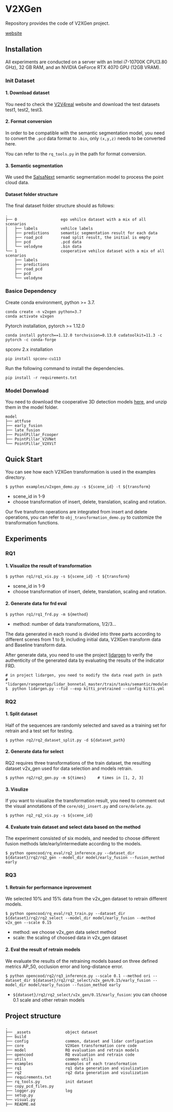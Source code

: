 # V2XGen
Repository provides the code of V2XGen project.

[website]()

## Installation

All experiments are conducted on a server with an Intel i7-10700K CPU(3.80 GHz), 32 GB RAM, and an NVIDIA GeForce RTX 4070 GPU  (12GB VRAM).

### Init Dataset
#### 1. Download dataset

You need to check the [V2V4real](https://github.com/mobility-lab.seas.ucla.edu/v2v4real) website and download the test datasets test1, test2, test3.

#### 2. Format conversion

In order to be compatible with the semantic segmentation model, you need to convert the `.pcd` data format to `.bin`, only `(x,y,z)` needs to be converted here.

You can refer to the `rq_tools.py` in the path for format conversion.

#### 3. Semantic segmentation

We used the [SalsaNext](https://github.com/TiagoCortinhal/SalsaNext) semantic segmentation model to process the point cloud data.

#### Dataset folder structure

The final dataset folder structure should as follows:

```shell
.
├── 0					ego vehilce dataset with a mix of all scenarios
│   ├── labels			vehilce labels
│   ├── predictions		semantic segmentation result for each data
│   ├── road_pcd		road split result, the initial is empty
│   ├── pcd				.pcd data
│   └── velodyne		.bin data
└── 1					cooperative vehilce dataset with a mix of all scenarios
    ├── labels
    ├── predictions
    ├── road_pcd
    ├── pcd
    └── velodyne
```

### Basice Dependency

Create conda environment, python >= 3.7.

```shell
conda create -n v2xgen python=3.7
conda activate v2xgen
```

Pytorch installation, pytorch >= 1.12.0

```shell
conda install pytorch==1.12.0 torchvision=0.13.0 cudatoolkit=11.3 -c pytorch -c conda-forge
```

spconv 2.x installation

```shell
pip install spconv-cu113
```

Run the following command to install the dependencies.

```shell
pip install -r requirements.txt
```

### Model Donwload

You need to download the cooperative 3D detection models [here](https://github.com/ucla-mobility/V2V4Real?tag=readme-ov-file#benchmark), and unzip them in the model folder.

```shell
model
├── attfuse
├── early_fusion
├── late_fusion
├── PointPillar_Fcooper
├── PointPillar_V2VNet
└── PointPillar_V2XViT
```

## Quick Start

You can see how each V2XGen transformation is used in the examples directory.

```shell
$ python examples/v2xgen_demo.py -s ${scene_id} -t ${transform}
```

- scene_id in 1-9
-  choose transformation of insert, delete, translation, scaling and rotation.

Our five transform operations are integrated from insert and delete operations, you can refer to `obj_transformation_demo.py` to customize the transformation functions.



## Experiments
### RQ1
#### 1. Visualize the result of transformation
```shell
$ python rq1/rq1_vis.py -s ${scene_id} -t ${transform}
```
- scene_id in 1-9
-  choose transformation of insert, delete, translation, scaling and rotation.

#### 2. Generate data for frd eval

```shell
$ python rq1/rq1_frd.py -m ${method}
```
- method: number of data transformations, 1/2/3...

The data generated in each round is divided into three parts according to different scenes from 1 to 9, including initial data, V2XGen transform data and Baseline transform data.

After generate data, you need to use the project [lidargen](github.com/vzyrianow/lidargen) to verify the authenticity of the generated data by evaluating the results of the indicator FRD.
```shell
# in project lidargen, you need to modify the data read path in path
# "lidargen/rangenetpp/lidar_bonnetal_master/train/tasks/semantic/modules/kittiparser.py"
$  python lidargen.py --fid --exp kitti_pretrained --config kitti.yml
```
### RQ2
#### 1. Split dataset

Half of the sequences are randomly selected and saved as a training set for retrain and a test set for testing.

```shell
$ python rq2/rq2_dataset_split.py -d ${dataset_path}
```

#### 2. Generate data for select

RQ2 requires three transformations of the train dataset, the resulting dataset v2x_gen used for data selection and models retrain.

```shell
$ python rq2/rq2_gen.py -m ${times}		# times in [1, 2, 3] 
```

#### 3. Visulize

If you want to visualize the transformation result, you need to comment out the visual annotations of the `core/obj_insert.py` and `core/delete.py`.

```shell
$ python rq2_rq2_vis.py -s ${scene_id}
```

#### 4. Evaluate train dataset and select data based on the method

The experiment consisted of six models, and needed to choose different fusion methods late/early/intermediate according to the models.

```shell
$ python opencood/rq_eval/rq2_inference.py --dataset_dir ${dataset}/rq2/rq2_gen --model_dir model/early_fusion --fusion_method early
```

### RQ3

#### 1. Retrain for performance inprovement

We selected 10% and 15% data from the v2x_gen dataset to retrain different models.

```shell
$ python opencood/rq_eval/rq3_train.py --dataset_dir  ${dataset}/rq2/rq2_select --model_dir model/early_fusion --method v2x_gen --scale 0.15
```

- method: we choose v2x_gen data select method
- scale: the scaling of choosed data in v2x_gen dataset

#### 2. Eval the result of retrain models

We evaluate the results of the retraining models based on three defined metrics AP_50, occlusion error and long-distance error.

```shell
$ python opencood/rq2/rq3_inference.py --scale 0.1 --method ori --dataset_dir ${dataset}/rq2/rq2_select/v2x_gen/0.15/early_fusion --model_dir model/early_fusion --fusion_method early
```

- `${dataset}/rq2/rq2_select/v2x_gen/0.15/early_fusion`: you can choose 0.1 scale and other retrain models




## Project structure
```shell
.
├── _assets               object dataset
├── build
├── config                common, dataset and lidar configuation   
├── core                  V2XGen transformation core code
├── model                 RQ evaluation and retrain models
├── opencood              RQ evaluation and retrain code
├── utils                 common utils 
├── examples              examples of each transformation
├── rq1                   rq1 data generation and visulization
├── rq2                   rq2 data generation and visulization
├── requirements.txt
├── rq_tools.py           init dataset
├── copy_pcd_files.py
├── logger.py             log
├── setup.py
└── visual.py
├── README.md
```
